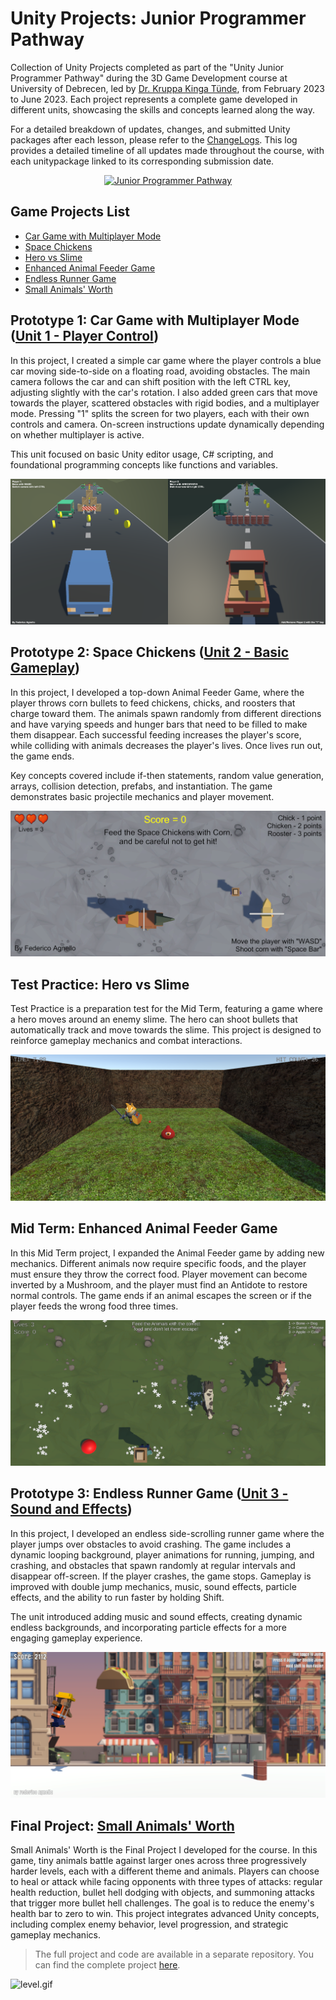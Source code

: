 # Unity Projects: Junior Programmer Pathway

Collection of Unity Projects completed as part of the "Unity Junior Programmer Pathway" during the 3D Game Development course at University of Debrecen, led by [Dr. Kruppa Kinga Tünde](https://inf.unideb.hu/en/dr-kinga-tunde-kruppa), from February 2023 to June 2023. Each project represents a complete game developed in different units, showcasing the skills and concepts learned along the way.

For a detailed breakdown of updates, changes, and submitted Unity packages after each lesson, please refer to the [ChangeLogs](https://github.com/FedeDC512/unity-projects/blob/main/ChangeLogs.md). This log provides a detailed timeline of all updates made throughout the course, with each unitypackage linked to its corresponding submission date.

<p align="center">
  <a href="https://learn.unity.com/pathway/junior-programmer" target="_blank">
    <img src="https://images.credly.com/images/03d1c2f6-6182-49bd-b5af-2ef6d28b5383/image.png" alt="Junior Programmer Pathway" style="width:200px;height:auto;">
  </a>
</p>

## Game Projects List
- [Car Game with Multiplayer Mode](#prototype-1-car-game-with-multiplayer-mode-unit-1---player-control)
- [Space Chickens](#prototype-2-space-chickens-unit-2---basic-gameplay)
- [Hero vs Slime](#test-practice-hero-vs-slime)
- [Enhanced Animal Feeder Game](#mid-term-enhanced-animal-feeder-game)
- [Endless Runner Game](#prototype-3-endless-runner-game-unit-3---sound-and-effects)
- [Small Animals' Worth](#final-project-small-animals-worth)

## Prototype 1: Car Game with Multiplayer Mode ([Unit 1 - Player Control](https://learn.unity.com/project/unit-1-driving-simulation))
In this project, I created a simple car game where the player controls a blue car moving side-to-side on a floating road, avoiding obstacles. The main camera follows the car and can shift position with the left CTRL key, adjusting slightly with the car's rotation. I also added green cars that move towards the player, scattered obstacles with rigid bodies, and a multiplayer mode. Pressing "1" splits the screen for two players, each with their own controls and camera. On-screen instructions update dynamically depending on whether multiplayer is active. 

This unit focused on basic Unity editor usage, C# scripting, and foundational programming concepts like functions and variables.

![game1.png](https://github.com/FedeDC512/unity-projects/blob/main/images/game1.png)

## Prototype 2: Space Chickens ([Unit 2 - Basic Gameplay](https://learn.unity.com/project/unit-2-basic-gameplay))
In this project, I developed a top-down Animal Feeder Game, where the player throws corn bullets to feed chickens, chicks, and roosters that charge toward them. The animals spawn randomly from different directions and have varying speeds and hunger bars that need to be filled to make them disappear. Each successful feeding increases the player's score, while colliding with animals decreases the player's lives. Once lives run out, the game ends.

Key concepts covered include if-then statements, random value generation, arrays, collision detection, prefabs, and instantiation. The game demonstrates basic projectile mechanics and player movement.

![game2.png](https://github.com/FedeDC512/unity-projects/blob/main/images/game2.png)

## Test Practice: Hero vs Slime
Test Practice is a preparation test for the Mid Term, featuring a game where a hero moves around an enemy slime. The hero can shoot bullets that automatically track and move towards the slime. This project is designed to reinforce gameplay mechanics and combat interactions.

![test.png](https://github.com/FedeDC512/unity-projects/blob/main/images/test.png)

## Mid Term: Enhanced Animal Feeder Game
In this Mid Term project, I expanded the Animal Feeder game by adding new mechanics. Different animals now require specific foods, and the player must ensure they throw the correct food. Player movement can become inverted by a Mushroom, and the player must find an Antidote to restore normal controls. The game ends if an animal escapes the screen or if the player feeds the wrong food three times.

![midterm.png](https://github.com/FedeDC512/unity-projects/blob/main/images/midterm.png)

## Prototype 3: Endless Runner Game ([Unit 3 - Sound and Effects](https://learn.unity.com/project/unit-3-sound-and-effects))
In this project, I developed an endless side-scrolling runner game where the player jumps over obstacles to avoid crashing. The game includes a dynamic looping background, player animations for running, jumping, and crashing, and obstacles that spawn randomly at regular intervals and disappear off-screen. If the player crashes, the game stops. Gameplay is improved with double jump mechanics, music, sound effects, particle effects, and the ability to run faster by holding Shift. 

The unit introduced adding music and sound effects, creating dynamic endless backgrounds, and incorporating particle effects for a more engaging gameplay experience.

![game3.png](https://github.com/FedeDC512/unity-projects/blob/main/images/game3.png)

## Final Project: [Small Animals' Worth](https://github.com/FedeDC512/SmallAnimalsWorth)
Small Animals' Worth is the Final Project I developed for the course. In this game, tiny animals battle against larger ones across three progressively harder levels, each with a different theme and animals. Players can choose to heal or attack while facing opponents with three types of attacks: regular health reduction, bullet hell dodging with objects, and summoning attacks that trigger more bullet hell challenges. The goal is to reduce the enemy's health bar to zero to win. This project integrates advanced Unity concepts, including complex enemy behavior, level progression, and strategic gameplay mechanics.

> The full project and code are available in a separate repository. You can find the complete project [here](https://github.com/FedeDC512/SmallAnimalsWorth).

![level.gif](https://github.com/FedeDC512/SmallAnimalsWorth/blob/main/images/level.gif)
